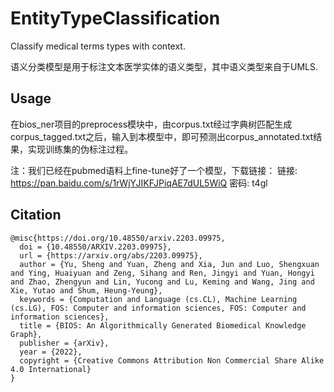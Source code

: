 # EntityTypeClassification

Classify medical terms types with context.

语义分类模型是用于标注文本医学实体的语义类型，其中语义类型来自于UMLS.  

## Usage
在bios_ner项目的preprocess模块中，由corpus.txt经过字典树匹配生成corpus_tagged.txt之后，输入到本模型中，即可预测出corpus_annotated.txt结果，实现训练集的伪标注过程。

注：我们已经在pubmed语料上fine-tune好了一个模型，下载链接： 
链接: https://pan.baidu.com/s/1rWjYJIKFJPiqAE7dUL5WiQ  密码: t4gl

## Citation
```text
@misc{https://doi.org/10.48550/arxiv.2203.09975,
  doi = {10.48550/ARXIV.2203.09975},
  url = {https://arxiv.org/abs/2203.09975},
  author = {Yu, Sheng and Yuan, Zheng and Xia, Jun and Luo, Shengxuan and Ying, Huaiyuan and Zeng, Sihang and Ren, Jingyi and Yuan, Hongyi and Zhao, Zhengyun and Lin, Yucong and Lu, Keming and Wang, Jing and Xie, Yutao and Shum, Heung-Yeung},
  keywords = {Computation and Language (cs.CL), Machine Learning (cs.LG), FOS: Computer and information sciences, FOS: Computer and information sciences},
  title = {BIOS: An Algorithmically Generated Biomedical Knowledge Graph},
  publisher = {arXiv},
  year = {2022},
  copyright = {Creative Commons Attribution Non Commercial Share Alike 4.0 International}
}
```

